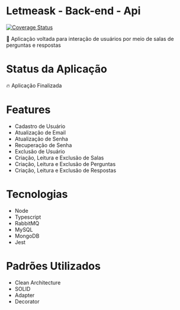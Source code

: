 # Letmeask - Back-end - Api
[![Coverage Status](https://coveralls.io/repos/github/JPedro109/letmeask-back-end/badge.svg?branch=staging)](https://coveralls.io/github/JPedro109/letmeask-back-end?branch=staging)

<p>🚀 Aplicação voltada para interação de usuários por meio de salas de perguntas e respostas</p>

# Status da Aplicação
<p>🔥 Aplicação Finalizada</p>

# Features
- Cadastro de Usuário
- Atualização de Email
- Atualização de Senha
- Recuperação de Senha
- Exclusão de Usuário
- Criação, Leitura e Exclusão de Salas
- Criação, Leitura e Exclusão de Perguntas
- Criação, Leitura e Exclusão de Respostas

# Tecnologias
- Node
- Typescript
- RabbitMQ
- MySQL
- MongoDB
- Jest

# Padrões Utilizados
- Clean Architecture
- SOLID
- Adapter
- Decorator